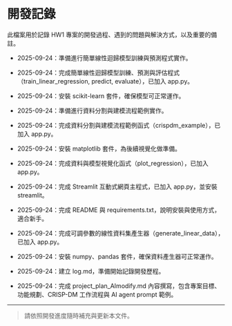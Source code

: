 # 開發記錄

此檔案用於記錄 HW1 專案的開發過程、遇到的問題與解決方式，以及重要的備註。

- 2025-09-24：準備進行簡單線性迴歸模型訓練與預測程式實作。

- 2025-09-24：完成簡單線性迴歸模型訓練、預測與評估程式（train_linear_regression, predict, evaluate），已加入 app.py。
- 2025-09-24：安裝 scikit-learn 套件，確保模型可正常運作。

- 2025-09-24：準備進行資料分割與建模流程範例實作。

- 2025-09-24：完成資料分割與建模流程範例函式（crispdm_example），已加入 app.py。
- 2025-09-24：安裝 matplotlib 套件，為後續視覺化做準備。

- 2025-09-24：完成資料與模型視覺化函式（plot_regression），已加入 app.py。

- 2025-09-24：完成 Streamlit 互動式網頁主程式，已加入 app.py，並安裝 streamlit。

- 2025-09-24：完成 README 與 requirements.txt，說明安裝與使用方式，適合新手。

- 2025-09-24：完成可調參數的線性資料集產生器（generate_linear_data），已加入 app.py。
- 2025-09-24：安裝 numpy、pandas 套件，確保資料產生器可正常運作。
- 2025-09-24：建立 log.md，準備開始記錄開發歷程。

- 2025-09-24：完成 project_plan_AImodify.md 內容撰寫，包含專案目標、功能規劃、CRISP-DM 工作流程與 AI agent prompt 範例。

---

> 請依照開發進度隨時補充與更新本文件。
